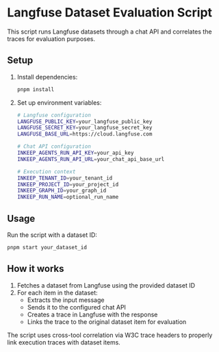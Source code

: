 # Langfuse Dataset Evaluation Script

This script runs Langfuse datasets through a chat API and correlates the traces for evaluation purposes.

## Setup

1. Install dependencies:
   ```bash
   pnpm install
   ```

2. Set up environment variables:
   ```bash
   # Langfuse configuration
   LANGFUSE_PUBLIC_KEY=your_langfuse_public_key
   LANGFUSE_SECRET_KEY=your_langfuse_secret_key
   LANGFUSE_BASE_URL=https://cloud.langfuse.com

   # Chat API configuration
   INKEEP_AGENTS_RUN_API_KEY=your_api_key
   INKEEP_AGENTS_RUN_API_URL=your_chat_api_base_url

   # Execution context
   INKEEP_TENANT_ID=your_tenant_id
   INKEEP_PROJECT_ID=your_project_id
   INKEEP_GRAPH_ID=your_graph_id
   INKEEP_RUN_NAME=optional_run_name
   ```

## Usage

Run the script with a dataset ID:

```bash
pnpm start your_dataset_id
```

## How it works

1. Fetches a dataset from Langfuse using the provided dataset ID
2. For each item in the dataset:
   - Extracts the input message
   - Sends it to the configured chat API
   - Creates a trace in Langfuse with the response
   - Links the trace to the original dataset item for evaluation

The script uses cross-tool correlation via W3C trace headers to properly link execution traces with dataset items.
